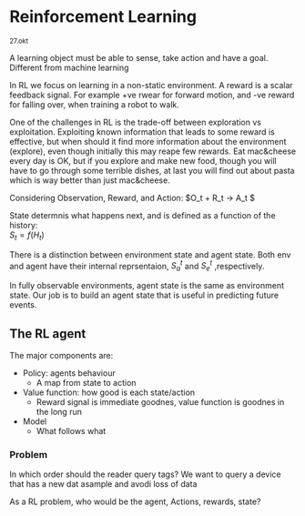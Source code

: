 # Reinforcement Learning
<sub>27.okt</sub>

A learning object must be able to sense, take action and have a goal. Different from machine learning

In RL we focus on learning in a non-static environment. A reward is a scalar feedback signal. For example +ve rwear for forward motion, and -ve reward for falling over, when training a robot to walk.

One of the challenges in RL is the trade-off between exploration vs exploitation. Exploiting known information that leads to some reward is effective, but when should it find more information about the environment (explore), even though initially this may reape few rewards.
 Eat mac&cheese every day is OK, but if you explore and make new food, though you will have to go through some terrible dishes, at last you will find out about pasta which is way better than just mac&cheese.

Considering Observation, Reward, and Action: 
 $O_t + R_t -> A_t $


State determnis what happens next, and is defined as a function of the history: <br>$S_t = f(H_t)$ 


There is a distinction between environment state and agent state. Both env and agent have their internal reprsentaion, $S_a^t$  and $S_e^t$ ,respectively. 

In fully observable environments, agent state is the same as environment state. Our job is to build an agent state that is useful in predicting future events.

## The RL agent

The major components are:
- Policy: agents behaviour
  - A map from state to action
- Value function: how good is each state/action
  - Reward signal is immediate goodnes, value function is goodnes in the long run
  <!--  - $v\pi(s)=\sum\pi[R_t+1+\theta R_t+2..]$ -->
- Model
  - What follows what


### Problem
In which order should the reader query tags?
We want to query a device that has a new dat asample and avodi loss of data

As a RL problem, who would be the agent, Actions, rewards, state?